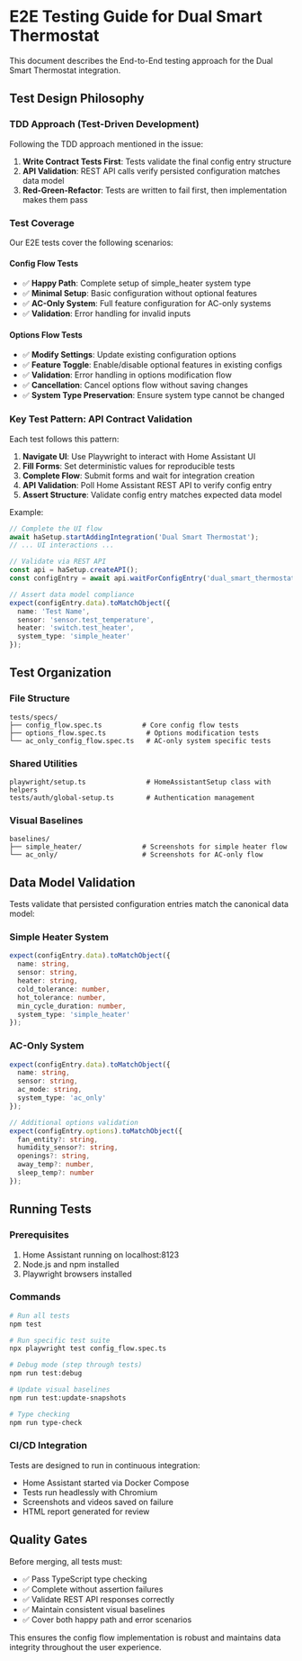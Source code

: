 # E2E Testing Guide for Dual Smart Thermostat

This document describes the End-to-End testing approach for the Dual Smart Thermostat integration.

## Test Design Philosophy

### TDD Approach (Test-Driven Development)

Following the TDD approach mentioned in the issue:

1. **Write Contract Tests First**: Tests validate the final config entry structure
2. **API Validation**: REST API calls verify persisted configuration matches data model
3. **Red-Green-Refactor**: Tests are written to fail first, then implementation makes them pass

### Test Coverage

Our E2E tests cover the following scenarios:

#### Config Flow Tests
- ✅ **Happy Path**: Complete setup of simple_heater system type
- ✅ **Minimal Setup**: Basic configuration without optional features  
- ✅ **AC-Only System**: Full feature configuration for AC-only systems
- ✅ **Validation**: Error handling for invalid inputs

#### Options Flow Tests
- ✅ **Modify Settings**: Update existing configuration options
- ✅ **Feature Toggle**: Enable/disable optional features in existing configs
- ✅ **Validation**: Error handling in options modification flow
- ✅ **Cancellation**: Cancel options flow without saving changes
- ✅ **System Type Preservation**: Ensure system type cannot be changed

### Key Test Pattern: API Contract Validation

Each test follows this pattern:
1. **Navigate UI**: Use Playwright to interact with Home Assistant UI
2. **Fill Forms**: Set deterministic values for reproducible tests
3. **Complete Flow**: Submit forms and wait for integration creation
4. **API Validation**: Poll Home Assistant REST API to verify config entry
5. **Assert Structure**: Validate config entry matches expected data model

Example:
```typescript
// Complete the UI flow
await haSetup.startAddingIntegration('Dual Smart Thermostat');
// ... UI interactions ...

// Validate via REST API
const api = haSetup.createAPI();
const configEntry = await api.waitForConfigEntry('dual_smart_thermostat', 'Test Name');

// Assert data model compliance
expect(configEntry.data).toMatchObject({
  name: 'Test Name',
  sensor: 'sensor.test_temperature',
  heater: 'switch.test_heater',
  system_type: 'simple_heater'
});
```

## Test Organization

### File Structure
```
tests/specs/
├── config_flow.spec.ts          # Core config flow tests
├── options_flow.spec.ts          # Options modification tests
└── ac_only_config_flow.spec.ts   # AC-only system specific tests
```

### Shared Utilities
```
playwright/setup.ts               # HomeAssistantSetup class with helpers
tests/auth/global-setup.ts        # Authentication management
```

### Visual Baselines
```
baselines/
├── simple_heater/               # Screenshots for simple heater flow
└── ac_only/                     # Screenshots for AC-only flow
```

## Data Model Validation

Tests validate that persisted configuration entries match the canonical data model:

### Simple Heater System
```typescript
expect(configEntry.data).toMatchObject({
  name: string,
  sensor: string,
  heater: string,
  cold_tolerance: number,
  hot_tolerance: number,
  min_cycle_duration: number,
  system_type: 'simple_heater'
});
```

### AC-Only System
```typescript
expect(configEntry.data).toMatchObject({
  name: string,
  sensor: string,
  ac_mode: string,
  system_type: 'ac_only'
});

// Additional options validation
expect(configEntry.options).toMatchObject({
  fan_entity?: string,
  humidity_sensor?: string,
  openings?: string,
  away_temp?: number,
  sleep_temp?: number
});
```

## Running Tests

### Prerequisites
1. Home Assistant running on localhost:8123
2. Node.js and npm installed
3. Playwright browsers installed

### Commands
```bash
# Run all tests
npm test

# Run specific test suite
npx playwright test config_flow.spec.ts

# Debug mode (step through tests)
npm run test:debug

# Update visual baselines
npm run test:update-snapshots

# Type checking
npm run type-check
```

### CI/CD Integration
Tests are designed to run in continuous integration:
- Home Assistant started via Docker Compose
- Tests run headlessly with Chromium
- Screenshots and videos saved on failure
- HTML report generated for review

## Quality Gates

Before merging, all tests must:
- ✅ Pass TypeScript type checking
- ✅ Complete without assertion failures  
- ✅ Validate REST API responses correctly
- ✅ Maintain consistent visual baselines
- ✅ Cover both happy path and error scenarios

This ensures the config flow implementation is robust and maintains data integrity throughout the user experience.